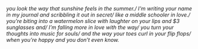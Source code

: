*you look the way that sunshine feels in the summer./ I’m writing your name in my journal and scribbling it out in secret/ like a middle schooler in love./ you’re biting into a watermelon slice with laughter on your lips and $3 sunglasses and/ I’m falling more in love with the way/ you turn your thoughts into music for souls/ and the way your toes curl in your flip flops/ when you’re happy and you don’t even know.*
